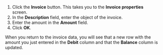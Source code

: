 <!-- markdownlint-disable-file MD041-->
1. Click the **Invoice** button. This takes you to the **Invoice properties** screen.
2. In the **Description** field, enter the object of the invoice.
3. Enter the amount in the **Amount** field.
4. Click **OK**.

When you return to the invoice data, you will see that a new row with the amount you just entered in the **Debit** column and that the **Balance** column is updated.

